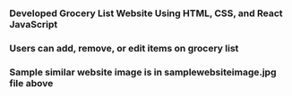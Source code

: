### Developed Grocery List Website Using HTML, CSS, and React JavaScript ###
### Users can add, remove, or edit items on grocery list ###
### Sample similar website image is in samplewebsiteimage.jpg file above ###

